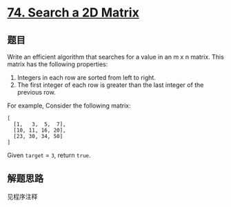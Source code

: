# [74. Search a 2D Matrix](https://leetcode-cn.com/problems/search-a-2d-matrix/)

## 题目
Write an efficient algorithm that searches for a value in an m x n matrix. This matrix has the following properties:

1. Integers in each row are sorted from left to right.
1. The first integer of each row is greater than the last integer of the previous row.

For example, Consider the following matrix:
```
[
  [1,   3,  5,  7],
  [10, 11, 16, 20],
  [23, 30, 34, 50]
]
```
Given `target` = `3`, return `true`.

## 解题思路

见程序注释
